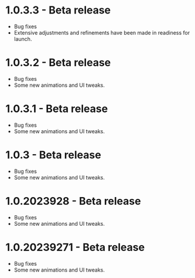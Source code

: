 # 1.0.3.3 - Beta release 
* Bug fixes
* Extensive adjustments and refinements have been made in readiness for launch.

# 1.0.3.2 - Beta release 
* Bug fixes
* Some new animations and UI tweaks.

# 1.0.3.1 - Beta release 
* Bug fixes
* Some new animations and UI tweaks.

# 1.0.3 - Beta release 
* Bug fixes
* Some new animations and UI tweaks.

# 1.0.2023928 - Beta release 
* Bug fixes
* Some new animations and UI tweaks.

# 1.0.20239271 - Beta release 
* Bug fixes
* Some new animations and UI tweaks.
